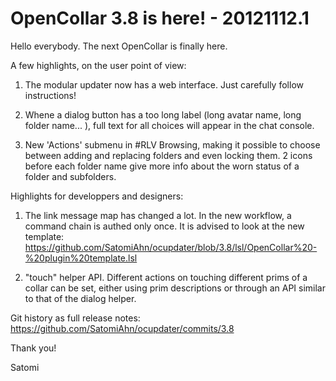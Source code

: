 # OpenCollar 3.8 is here! - 20121112.1

Hello everybody. The next OpenCollar is finally here.

A few highlights, on the user point of view:

1. The modular updater now has a web interface. Just carefully follow instructions!

2. Whene a dialog button has a too long label (long avatar name, long folder name... ),
full text for all choices will appear in the chat console.

3. New 'Actions' submenu in #RLV Browsing, making it possible to choose between adding
and replacing folders and even locking them. 2 icons before each folder name give more
info about the worn status of a folder and subfolders.

Highlights for developpers and designers:

1. The link message map has changed a lot. In the new workflow, a command chain is authed
only once. It is advised to look at the new template:
https://github.com/SatomiAhn/ocupdater/blob/3.8/lsl/OpenCollar%20-%20plugin%20template.lsl

2. "touch" helper API. Different actions on touching different prims of a collar can be set,
either using prim descriptions or through an API similar to that of the dialog helper.

Git history as full release notes: https://github.com/SatomiAhn/ocupdater/commits/3.8

Thank you!

Satomi